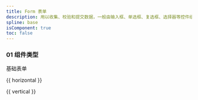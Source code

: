 ```yaml
---
title: Form 表单
description: 用以收集、校验和提交数据，一般由输入框、单选框、复选框、选择器等控件组成。
spline: base
isComponent: true
toc: false
---
```


### 01 组件类型

基础表单

{{ horizontal }}

{{ vertical }}
